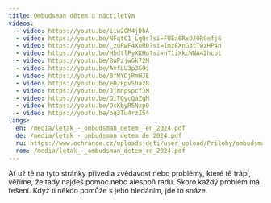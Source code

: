```yaml
---
title: Ombudsman dětem a náctiletým
videos:
  - video: https://youtu.be/iiw2OM4jDbA
  - video: https://youtu.be/NFqtC1_LqQs?si=FUEa6RxOJORGefj6
  - video: https://youtu.be/_zuRwF4XuR0?si=1mz8XnG3tTwzHP4n
  - video: https://youtu.be/HhdtlPyXKHo?si=nT1iXkcWNA42hcbt
  - video: https://youtu.be/8wPzjwGk72M
  - video: https://youtu.be/AvfLU3p3G8s
  - video: https://youtu.be/BfMYDjRmHJE
  - video: https://youtu.be/eD2FpvShaz8
  - video: https://youtu.be/JjmnpspcfJM
  - video: https://youtu.be/GiTQycQaZgM
  - video: https://youtu.be/OcKbyR5Nzp0
  - video: https://youtu.be/oq3Tu4rzI54
langs:
  en: /media/letak_-_ombudsman_detem_-en_2024.pdf
  de: /media/letak_-_ombudsman_detem_de_2024.pdf
  ru: https://www.ochrance.cz/uploads-deti/user_upload/Prilohy/ombudsman_detem/Letak_-_Ombudsman_detem__rustina_-_anglicke_logo_.pdf
  rom: /media/letak_-_ombudsman_detem_ro_2024.pdf
---
```


Ať už tě na tyto stránky přivedla zvědavost nebo problémy, které tě trápí, věříme, že tady najdeš pomoc nebo alespoň radu. Skoro každý problém má řešení. Když ti někdo pomůže s jeho hledáním, jde to snáze.
